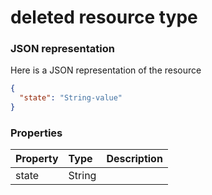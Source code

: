# deleted resource type



### JSON representation

Here is a JSON representation of the resource

<!-- {
  "blockType": "resource",
  "optionalProperties": [

  ],
  "@odata.type": "microsoft.graph.deleted"
}-->

```json
{
  "state": "String-value"
}

```
### Properties
| Property	   | Type	|Description|
|:---------------|:--------|:----------|
|state|String||

<!-- uuid: e7012fa1-8591-4cf3-bfdf-eec32ef0bfdd
2015-10-19 09:07:21 UTC -->
<!-- {
  "type": "#page.annotation",
  "description": "deleted resource",
  "keywords": "",
  "section": "documentation",
  "tocPath": ""
}-->
